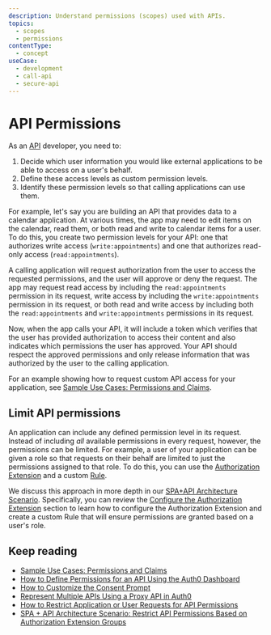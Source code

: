 ```yaml
---
description: Understand permissions (scopes) used with APIs.
topics:
  - scopes
  - permissions
contentType:
  - concept
useCase:
  - development
  - call-api
  - secure-api
---
```

# API Permissions

As an [API](/apis) developer, you need to:

1. Decide which user information you would like external applications to be able to access on a user's behalf.
2. Define these access levels as custom permission levels.
3. Identify these permission levels so that calling applications can use them. 

For example, let's say you are building an API that provides data to a calendar application. At various times, the app may need to edit items on the calendar, read them, or both read and write to calendar items for a user. To do this, you create two permission levels for your API: one that authorizes write access (`write:appointments`) and one that authorizes read-only access (`read:appointments`). 

A calling application will request authorization from the user to access the requested permissions, and the user will approve or deny the request. The app may request read access by including the `read:appointments` permission in its request, write access by including the `write:appointments` permission in its request, or both read and write access by including both the `read:appointments` and `write:appointments` permissions in its request. 

Now, when the app calls your API, it will include a token which verifies that the user has provided authorization to access their content and also indicates which permissions the user has approved. Your API should respect the approved permissions and only release information that was authorized by the user to the calling application.

For an example showing how to request custom API access for your application, see [Sample Use Cases: Permissions and Claims](/scopes/current/sample-use-cases#request-custom-API-access).

## Limit API permissions

An application can include any defined permission level in its request. Instead of including _all_ available permissions in every request, however, the permissions can be limited. For example, a user of your application can be given a role so that requests on their behalf are limited to just the permissions assigned to that role. To do this, you can use the [Authorization Extension](/extensions/authorization-extension) and a custom [Rule](/rules).

We discuss this approach in more depth in our [SPA+API Architecture Scenario](/architecture-scenarios/spa-api). Specifically, you can review the [Configure the Authorization Extension](/architecture-scenarios/spa-api/part-2#configure-the-authorization-extension) section to learn how to configure the Authorization Extension and create a custom Rule that will ensure permissions are granted based on a user's role.


## Keep reading

- [Sample Use Cases: Permissions and Claims](/scopes/current/sample-use-cases)
- [How to Define Permissions for an API Using the Auth0 Dashboard](/scopes/current/guides/define-api-scopes-dashboard)
- [How to Customize the Consent Prompt](/scopes/current/guides/customize-consent-prompt)
- [Represent Multiple APIs Using a Proxy API in Auth0](/api-auth/tutorials/represent-multiple-apis)
- [How to Restrict Application or User Requests for API Permissions](/api-auth/restrict-requests-for-scopes)
- [SPA + API Architecture Scenario: Restrict API Permissions Based on Authorization Extension Groups](/architecture-scenarios/spa-api/part-2#configure-the-authorization-extension)
